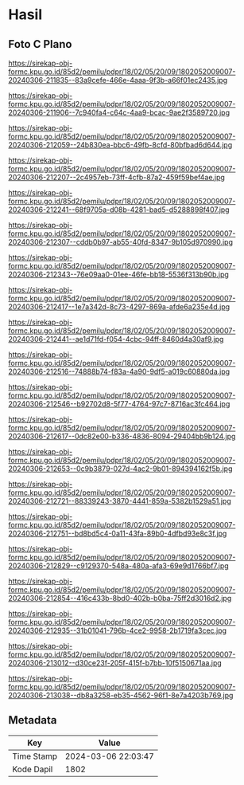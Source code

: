 # Hasil

## Foto C Plano

https://sirekap-obj-formc.kpu.go.id/85d2/pemilu/pdpr/18/02/05/20/09/1802052009007-20240306-211835--83a9cefe-466e-4aaa-9f3b-a66f01ec2435.jpg

https://sirekap-obj-formc.kpu.go.id/85d2/pemilu/pdpr/18/02/05/20/09/1802052009007-20240306-211906--7c940fa4-c64c-4aa9-bcac-9ae2f3589720.jpg

https://sirekap-obj-formc.kpu.go.id/85d2/pemilu/pdpr/18/02/05/20/09/1802052009007-20240306-212059--24b830ea-bbc6-49fb-8cfd-80bfbad6d644.jpg

https://sirekap-obj-formc.kpu.go.id/85d2/pemilu/pdpr/18/02/05/20/09/1802052009007-20240306-212207--2c4957eb-73ff-4cfb-87a2-459f59bef4ae.jpg

https://sirekap-obj-formc.kpu.go.id/85d2/pemilu/pdpr/18/02/05/20/09/1802052009007-20240306-212241--68f9705a-d08b-4281-bad5-d5288898f407.jpg

https://sirekap-obj-formc.kpu.go.id/85d2/pemilu/pdpr/18/02/05/20/09/1802052009007-20240306-212307--cddb0b97-ab55-40fd-8347-9b105d970990.jpg

https://sirekap-obj-formc.kpu.go.id/85d2/pemilu/pdpr/18/02/05/20/09/1802052009007-20240306-212343--76e09aa0-01ee-46fe-bb18-5536f313b90b.jpg

https://sirekap-obj-formc.kpu.go.id/85d2/pemilu/pdpr/18/02/05/20/09/1802052009007-20240306-212417--1e7a342d-8c73-4297-869a-afde6a235e4d.jpg

https://sirekap-obj-formc.kpu.go.id/85d2/pemilu/pdpr/18/02/05/20/09/1802052009007-20240306-212441--ae1d71fd-f054-4cbc-94ff-8460d4a30af9.jpg

https://sirekap-obj-formc.kpu.go.id/85d2/pemilu/pdpr/18/02/05/20/09/1802052009007-20240306-212516--74888b74-f83a-4a90-9df5-a019c60880da.jpg

https://sirekap-obj-formc.kpu.go.id/85d2/pemilu/pdpr/18/02/05/20/09/1802052009007-20240306-212546--b92702d8-5f77-4764-97c7-8716ac3fc464.jpg

https://sirekap-obj-formc.kpu.go.id/85d2/pemilu/pdpr/18/02/05/20/09/1802052009007-20240306-212617--0dc82e00-b336-4836-8094-29404bb9b124.jpg

https://sirekap-obj-formc.kpu.go.id/85d2/pemilu/pdpr/18/02/05/20/09/1802052009007-20240306-212653--0c9b3879-027d-4ac2-9b01-894394162f5b.jpg

https://sirekap-obj-formc.kpu.go.id/85d2/pemilu/pdpr/18/02/05/20/09/1802052009007-20240306-212721--88339243-3870-4441-859a-5382b1529a51.jpg

https://sirekap-obj-formc.kpu.go.id/85d2/pemilu/pdpr/18/02/05/20/09/1802052009007-20240306-212751--bd8bd5c4-0a11-43fa-89b0-4dfbd93e8c3f.jpg

https://sirekap-obj-formc.kpu.go.id/85d2/pemilu/pdpr/18/02/05/20/09/1802052009007-20240306-212829--c9129370-548a-480a-afa3-69e9d1766bf7.jpg

https://sirekap-obj-formc.kpu.go.id/85d2/pemilu/pdpr/18/02/05/20/09/1802052009007-20240306-212854--416c433b-8bd0-402b-b0ba-75ff2d3016d2.jpg

https://sirekap-obj-formc.kpu.go.id/85d2/pemilu/pdpr/18/02/05/20/09/1802052009007-20240306-212935--31b01041-796b-4ce2-9958-2b1719fa3cec.jpg

https://sirekap-obj-formc.kpu.go.id/85d2/pemilu/pdpr/18/02/05/20/09/1802052009007-20240306-213012--d30ce23f-205f-415f-b7bb-10f5150671aa.jpg

https://sirekap-obj-formc.kpu.go.id/85d2/pemilu/pdpr/18/02/05/20/09/1802052009007-20240306-213038--db8a3258-eb35-4562-96f1-8e7a4203b769.jpg


## Metadata

| Key        | Value               |
| ---------- | ------------------- |
| Time Stamp | 2024-03-06 22:03:47 |
| Kode Dapil | 1802                |



